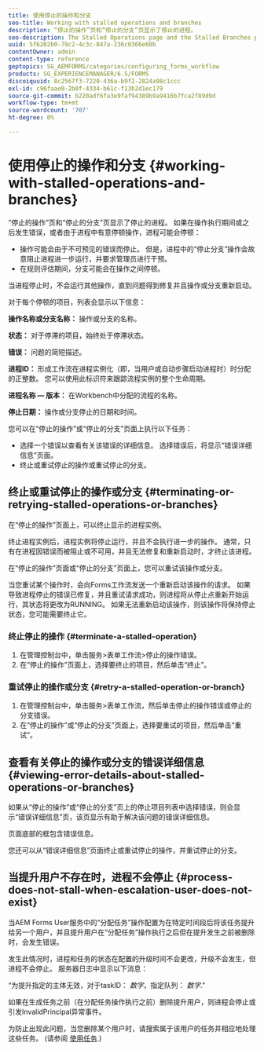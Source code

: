 ```yaml
---
title: 使用停止的操作和分支
seo-title: Working with stalled operations and branches
description: “停止的操作”页和“停止的分支”页显示了停止的进程。
seo-description: The Stalled Operations page and the Stalled Branches page show the processes that have stalled.
uuid: 5f6202b0-79c2-4c3c-847a-236c0366e60b
contentOwner: admin
content-type: reference
geptopics: SG_AEMFORMS/categories/configuring_forms_workflow
products: SG_EXPERIENCEMANAGER/6.5/FORMS
discoiquuid: 8c2567f3-7220-436a-b9f2-2824a98c1ccc
exl-id: c96faae0-2b0f-4334-b61c-f13b2d1ec179
source-git-commit: b220adf6fa3e9faf94389b9a9416b7fca2f89d9d
workflow-type: tm+mt
source-wordcount: '707'
ht-degree: 0%

---
```


# 使用停止的操作和分支 {#working-with-stalled-operations-and-branches}

“停止的操作”页和“停止的分支”页显示了停止的进程。 如果在操作执行期间或之后发生错误，或者由于进程中有意停顿操作，进程可能会停顿：

* 操作可能会由于不可预见的错误而停止。 但是，进程中的“停止分支”操作会故意阻止进程进一步运行，并要求管理员进行干预。
* 在规则评估期间，分支可能会在操作之间停顿。

当进程停止时，不会运行其他操作，直到问题得到修复并且操作或分支重新启动。

对于每个停顿的项目，列表会显示以下信息：

**操作名称或分支名称：** 操作或分支的名称。

**状态：** 对于停滞的项目，始终处于停滞状态。

**错误：** 问题的简短描述。

**进程ID：** 形成工作流在进程实例化（即，当用户或自动步骤启动进程时）时分配的正整数。 您可以使用此标识符来跟踪流程实例的整个生命周期。

**进程名称 — 版本：** 在Workbench中分配的流程的名称。

**停止日期：** 操作或分支停止的日期和时间。

您可以在“停止的操作”或“停止的分支”页面上执行以下任务：

* 选择一个错误以查看有关该错误的详细信息。 选择错误后，将显示“错误详细信息”页面。
* 终止或重试停止的操作或重试停止的分支。

## 终止或重试停止的操作或分支 {#terminating-or-retrying-stalled-operations-or-branches}

在“停止的操作”页面上，可以终止显示的进程实例。

终止进程实例后，进程实例将停止运行，并且不会执行进一步的操作。 通常，只有在进程因错误而被阻止或不可用，并且无法修复和重新启动时，才终止该进程。

在“停止的操作”页面或“停止的分支”页面上，您可以重试该操作或分支。

当您重试某个操作时，会向Forms工作流发送一个重新启动该操作的请求。 如果导致进程停止的错误已修复，并且重试请求成功，则进程将从停止点重新开始运行，其状态将更改为RUNNING。 如果无法重新启动该操作，则该操作将保持停止状态，您可能需要终止它。

### 终止停止的操作 {#terminate-a-stalled-operation}

1. 在管理控制台中，单击服务>表单工作流>停止的操作错误。
1. 在“停止的操作”页面上，选择要终止的项目，然后单击“终止”。

### 重试停止的操作或分支 {#retry-a-stalled-operation-or-branch}

1. 在管理控制台中，单击服务>表单工作流，然后单击停止的操作错误或停止的分支错误。
1. 在“停止的操作”或“停止的分支”页面上，选择要重试的项目，然后单击“重试”。

## 查看有关停止的操作或分支的错误详细信息 {#viewing-error-details-about-stalled-operations-or-branches}

如果从“停止的操作”或“停止的分支”页上的停止项目列表中选择错误，则会显示“错误详细信息”页，该页显示有助于解决该问题的错误详细信息。

页面底部的框包含错误信息。

您还可以从“错误详细信息”页面终止或重试停止的操作，并重试停止的分支。

## 当提升用户不存在时，进程不会停止 {#process-does-not-stall-when-escalation-user-does-not-exist}

当AEM Forms User服务中的“分配任务”操作配置为在特定时间段后将该任务提升给另一个用户，并且提升用户在“分配任务”操作执行之后但在提升发生之前被删除时，会发生错误。

发生此情况时，进程和任务的状态在配置的升级时间不会更改，升级不会发生，但进程不会停止。 服务器日志中显示以下消息：

“为提升指定的主体无效，对于taskID： *数字*，指定队列： *数字*.”

如果在生成任务之前（在分配任务操作执行之前）删除提升用户，则进程会停止或引发InvalidPrincipal异常事件。

为防止出现此问题，当您删除某个用户时，请搜索属于该用户的任务并相应地处理这些任务。 (请参阅 [使用任务](/help/forms/using/admin-help/tasks.md#working-with-tasks).)
